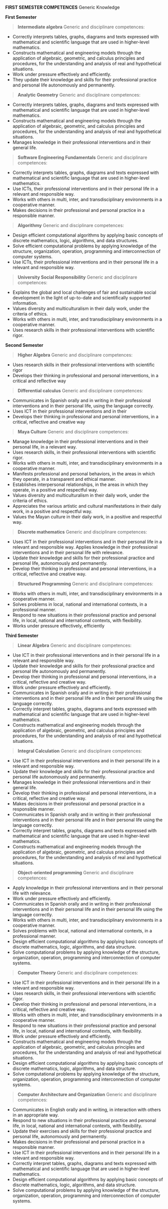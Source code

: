 **FIRST SEMESTER COMPETENCES**
Generic Knowledge 

**First Semester**

 > **Intermediate algebra**
Generic and disciplinare competences:
 - Correctly interprets tables, graphs, diagrams and texts expressed with mathematical and scientific language that are used in higher-level mathematics.
 - Constructs mathematical and engineering models through the application of algebraic, geometric, and calculus principles and procedures, for the understanding and analysis of real and hypothetical situations.
 - Work under pressure effectively and efficiently.
 - They update their knowledge and skills for their professional practice and personal life autonomously and permanently. 

 > **Analytic Geometry**
Generic and disciplinare competences:
 - Correctly interprets tables, graphs, diagrams and texts expressed with mathematical and scientific language that are used in higher-level mathematics.
 - Constructs mathematical and engineering models through the application of algebraic, geometric, and calculus principles and procedures, for the understanding and analysis of real and hypothetical situations.
 - Manages knowledge in their professional interventions and in their general life.

 > **Software Engineering Fundamentals**
Generic and disciplinare competences:
 -  Correctly interprets tables, graphs, diagrams and texts expressed with mathematical and scientific language that are used in higher-level mathematics.
- Use ICTs, their professional interventions and in their personal life in a relevant and responsible way.
 - Works with others in multi, inter, and transdisciplinary environments in a cooperative manner.
 - Makes decisions in their professional and personal practice in a responsible manner.

 > **Algorithmy**
Generic and disciplinare competences:
 - Design efficient computational algorithms by applying basic concepts of discrete mathematics, logic, algorithms, and data structures.
 - Solve efficient computational problems by applying knowledge of the structure, organization, operation, programming and interconnection of computer systems.
- Use ICTs, their professional interventions and in their personal life in a relevant and responsible way.

 > **University Social Responsibility**
Generic and disciplinare competences:
 - Explains the global and local challenges of fair and sustainable social development in the light of up-to-date and scientifically supported information. 
 - Values diversity and multiculturalism in their daily work, under the criteria of ethics.
 - Works with others in multi, inter, and transdisciplinary environments in a cooperative manner.
 - Uses research skills in their professional interventions with scientific rigor.

**Second Semester**

> **Higher Algebra**
Generic and disciplinare competences:
- Uses research skills in their professional interventions with scientific rigor
- Develops their thinking in professional and personal interventions, in a critical and reflective way

> **Differential calculus**
Generic and disciplinare competences:
- Communicates in Spanish orally and in writing in their professional interventions and in their personal life, using the language correctly.
- Uses ICT in their professional interventions and in their
- Develops their thinking in professional and personal interventions, in a critical, reflective and creative way

> **Maya Culture**
Generic and disciplinare competences:
- Manage knowledge in their professional interventions and in their personal life, in a relevant way.
- Uses research skills, in their professional interventions with scientific rigor.
- Works with others in multi, inter, and transdisciplinary environments in a cooperative manner.
- Manifests professional and personal behaviors, in the areas in which they operate, in a transparent and ethical manner.
- Establishes interpersonal relationships, in the areas in which they operate, in a positive and respectful way.
- Values diversity and multiculturalism in their daily work, under the criteria of ethics.
- Appreciates the various artistic and cultural manifestations in their daily work, in a positive and respectful way.
- Values the Mayan culture in their daily work, in a positive and respectful way.

> **Discrete mathematics**
Generic and disciplinare competences:
- Uses ICT in their professional interventions and in their personal life in a relevant and responsible way. Applies knowledge in their professional interventions and in their personal life with relevance.
- Update their knowledge and skills for their professional practice and personal life, autonomously and permanently.
- Develop their thinking in professional and personal interventions, in a critical, reflective and creative way.

> **Structured Programming**
Generic and disciplinare competences:
- Works with others in multi, inter, and transdisciplinary environments in a cooperative manner.
- Solves problems in local, national and international contexts, in a professional manner.
- Respond to new situations in their professional practice and personal life, in local, national and international contexts, with flexibility.
- Works under pressure effectively, efficiently


 **Third Semester**

> **Linear Algebra**
Generic and disciplinare competences:

 - Use ICT in their professional interventions and in their personal life in a relevant and responsible way.
 - Update their knowledge and skills for their professional practice and personal life autonomously and permanently.
 - Develop their thinking in professional and personal interventions, in a critical, reflective and creative way.
 - Work under pressure effectively and efficiently.
 - Communicates in Spanish orally and in writing in their professional interventions and in their personal life and in their personal life using the language correctly.
 - Correctly interpret tables, graphs, diagrams and texts expressed with mathematical and scientific language that are used in higher-level mathematics.
 - Constructs mathematical and engineering models through the application of algebraic, geometric, and calculus principles and procedures, for the understanding and analysis of real and hypothetical situations.

> **Integral Calculation**
Generic and disciplinare competences:

 - Use ICT in their professional interventions and in their personal life in a relevant and responsible way.
 - Update their knowledge and skills for their professional practice and personal life autonomously and permanently.
 - Manages knowledge in their professional interventions and in their general life.
 - Develop their thinking in professional and personal interventions, in a critical, reflective and creative way.
 - Makes decisions in their professional and personal practice in a responsible manner.
 - Communicates in Spanish orally and in writing in their professional interventions and in their personal life and in their personal life using the language correctly.
  - Correctly interpret tables, graphs, diagrams and texts expressed with mathematical and scientific language that are used in higher-level mathematics.
 - Constructs mathematical and engineering models through the application of algebraic, geometric, and calculus principles and procedures, for the understanding and analysis of real and hypothetical situations.


> **Object-oriented programming**
Generic and disciplinare competences:

- Apply knowledge in their professional interventions and in their personal life with relevance.
 - Work under pressure effectively and efficiently.
 - Communicates in Spanish orally and in writing in their professional interventions and in their personal life and in their personal life using the language correctly.
 - Works with others in multi, inter, and transdisciplinary environments in a cooperative manner.
 - Solves problems with local, national and international contexts, in a professional manner.
 - Design efficient computational algorithms by applying basic concepts of discrete mathematics, logic, algorithms, and data structure.
 - Solve computational problems by applying knowledge of the structure, organization, operation, programming and interconnection of computer systems.


> **Computer Theory**
Generic and disciplinare competences:

- Use ICT in their professional interventions and in their personal life in a relevant and responsible way.
 - Uses research skills, in their professional interventions with scientific rigor.
 - Develop their thinking in professional and personal interventions, in a critical, reflective and creative way.
 - Works with others in multi, inter, and transdisciplinary environments in a cooperative manner.
 - Respond to new situations in their professional practice and personal life, in local, national and international contexts, with flexibility.
 - Work under pressure effectively and efficiently.
 - Constructs mathematical and engineering models through the application of algebraic, geometric, and calculus principles and procedures, for the understanding and analysis of real and hypothetical situations.
 - Design efficient computational algorithms by applying basic concepts of discrete mathematics, logic, algorithms, and data structure.
 - Solve computational problems by applying knowledge of the structure, organization, operation, programming and interconnection of computer systems.


> **Computer Architecture and Organization**
Generic and disciplinare competences:

- Communicates in English orally and in writing, in interaction with others in an appropriate way.
 - Respond to new situations in their professional practice and personal life, in local, national and international contexts, with flexibility.
 - Update their exercises and skills for their professional practice and personal life, autonomously and permanently.
 - Makes decisions in their professional and personal practice in a responsible manner.
 - Use ICT in their professional interventions and in their personal life in a relevant and responsible way.
 - Correctly interpret tables, graphs, diagrams and texts expressed with mathematical and scientific language that are used in higher-level mathematics.
 - Design efficient computational algorithms by applying basic concepts of discrete mathematics, logic, algorithms, and data structure.
 - Solve computational problems by applying knowledge of the structure, organization, operation, programming and interconnection of computer systems.
